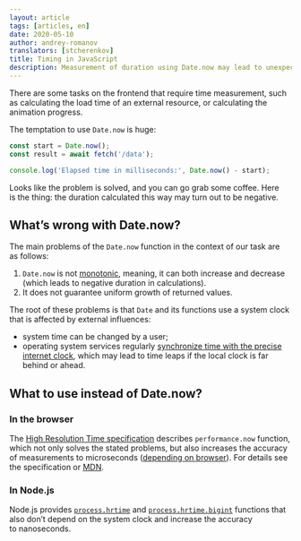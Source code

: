 ```yaml
---
layout: article
tags: [articles, en]
date: 2020-05-10
author: andrey-romanov
translators: [stcherenkov]
title: Timing in JavaScript
description: Measurement of duration using Date.now may lead to unexpected results. Let’s see why and how to properly measure duration.
---
```

There are some tasks on the frontend that require time measurement, such as calculating the load time of an external resource, or calculating the animation progress.

The temptation to use `Date.now` is huge:

```js
const start = Date.now();
const result = await fetch('/data');

console.log('Elapsed time in milliseconds:', Date.now() - start);
```

Looks like the problem is solved, and you can go grab some coffee. Here is the thing: the duration calculated this way may turn out to be negative.

## What’s wrong with Date.now?

The main problems of the `Date.now` function in the context of our task are as follows:

1. `Date.now` is not [monotonic](https://en.wikipedia.org/wiki/Monotonic_function), meaning, it can both increase and decrease (which leads to negative duration in calculations).
2. It does not guarantee uniform growth of returned values.

The root of these problems is that `Date` and its functions use a system clock that is affected by external influences:

* system time can be changed by a user;
* operating system services regularly [synchronize time with the precise internet clock](https://en.wikipedia.org/wiki/Network_Time_Protocol), which may lead to time leaps if the local clock is far behind or ahead.

## What to use instead of Date.now?

### In the browser

The [High Resolution Time specification](https://www.w3.org/TR/hr-time) describes `performance.now` function, which not only solves the stated problems, but also increases the accuracy of measurements to microseconds ([depending on browser](https://github.com/w3c/hr-time/issues/56)). For details see the specification or [MDN](https://developer.mozilla.org/en-US/docs/Web/API/Performance/now).

### In Node.js

Node.js provides [`process.hrtime`](https://nodejs.org/api/process.html#process_process_hrtime_time) and [`process.hrtime.bigint`](https://nodejs.org/api/process.html#process_process_hrtime_bigint) functions that also don’t depend on the system clock and increase the accuracy to nanoseconds.
